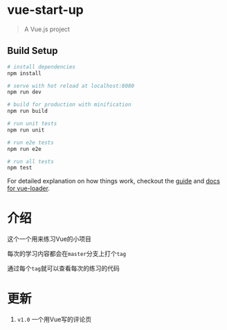 # vue-start-up

> A Vue.js project

## Build Setup

``` bash
# install dependencies
npm install

# serve with hot reload at localhost:8080
npm run dev

# build for production with minification
npm run build

# run unit tests
npm run unit

# run e2e tests
npm run e2e

# run all tests
npm test
```

For detailed explanation on how things work, checkout the [guide](http://vuejs-templates.github.io/webpack/) and [docs for vue-loader](http://vuejs.github.io/vue-loader).


# 介绍
这个一个用来练习Vue的小项目

每次的学习内容都会在`master`分支上打个`tag`

通过每个`tag`就可以查看每次的练习的代码

# 更新
1. `v1.0` 一个用Vue写的评论页

